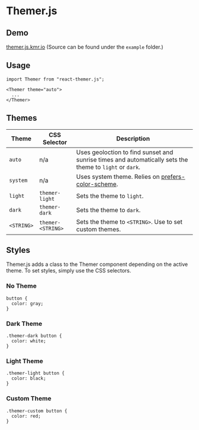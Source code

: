 # Themer.js

## Demo

[themer.js.kmr.io](https://themer.js.kmr.io) (Source can be found under the `example` folder.)

## Usage

```
import Themer from "react-themer.js";

<Themer theme="auto">
  ...
</Themer>
```

## Themes

| Theme      | CSS Selector      | Description                                                                                             |
| ---------- | ----------------- | ------------------------------------------------------------------------------------------------------- |
| `auto`     | n/a               | Uses geoloction to find sunset and sunrise times and automatically sets the theme to `light` or `dark`. |
| `system`   | n/a               | Uses system theme. Relies on [prefers-color-scheme](https://caniuse.com/#search=prefers-color-scheme).  |
| `light`    | `themer-light`    | Sets the theme to `light`.                                                                              |
| `dark`     | `themer-dark`     | Sets the theme to `dark`.                                                                               |
| `<STRING>` | `themer-<STRING>` | Sets the theme to `<STRING>`. Use to set custom themes.                                                 |

## Styles

Themer.js adds a class to the Themer component depending on the active theme. To set styles, simply use the CSS selectors.

### No Theme

```
button {
  color: gray;
}
```

### Dark Theme

```
.themer-dark button {
  color: white;
}
```

### Light Theme

```
.themer-light button {
  color: black;
}
```

### Custom Theme

```
.themer-custom button {
  color: red;
}
```
